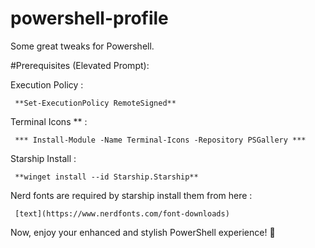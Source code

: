 # powershell-profile
Some great tweaks for Powershell.

#Prerequisites (Elevated Prompt):

Execution Policy :

```
 **Set-ExecutionPolicy RemoteSigned**
```

Terminal Icons ** :

```
 *** Install-Module -Name Terminal-Icons -Repository PSGallery ***
```

Starship Install : 

```
 **winget install --id Starship.Starship**
```
Nerd fonts are required by starship 
install them from here :
```
 [text](https://www.nerdfonts.com/font-downloads)
```
Now, enjoy your enhanced and stylish PowerShell experience! 🚀 